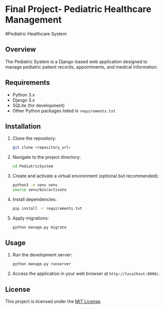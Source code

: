 # Final Project- Pediatric Healthcare Management

#Pediatric Healthcare System


## Overview

The Pediatric System is a Django-based web application designed to manage pediatric patient records, appointments, and medical information.

## Requirements

- Python 3.x
- Django 3.x
- SQLite (for development)
- Other Python packages listed in `requirements.txt`

## Installation

1. Clone the repository:

    ```bash
    git clone <repository_url>
    ```

2. Navigate to the project directory:

    ```bash
    cd PediatricSystem
    ```

3. Create and activate a virtual environment (optional but recommended):

    ```bash
    python3 -m venv venv
    source venv/bin/activate
    ```

4. Install dependencies:

    ```bash
    pip install -r requirements.txt
    ```

5. Apply migrations:

    ```bash
    python manage.py migrate
    ```

## Usage

1. Run the development server:

    ```bash
    python manage.py runserver
    ```

2. Access the application in your web browser at `http://localhost:8000/`.

## License

This project is licensed under the [MIT License](LICENSE).
